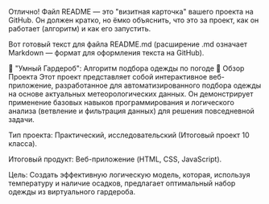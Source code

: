Отлично! Файл README — это "визитная карточка" вашего проекта на GitHub. Он должен кратко, но ёмко объяснить, что это за проект, как он работает (алгоритм) и как его запустить.

Вот готовый текст для файла README.md (расширение .md означает Markdown — формат для оформления текста на GitHub).

🧥 "Умный Гардероб": Алгоритм подбора одежды по погоде
🎯 Обзор Проекта
Этот проект представляет собой интерактивное веб-приложение, разработанное для автоматизированного подбора одежды на основе актуальных метеорологических данных. Он демонстрирует применение базовых навыков программирования и логического анализа (ветвление и фильтрация данных) для решения повседневной задачи.

Тип проекта: Практический, исследовательский (Итоговый проект 10 класса).

Итоговый продукт: Веб-приложение (HTML, CSS, JavaScript).

Цель: Создать эффективную логическую модель, которая, используя температуру и наличие осадков, предлагает оптимальный набор одежды из виртуального гардероба.
